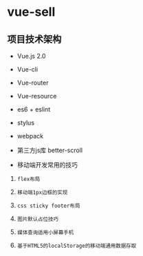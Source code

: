 # vue-sell

## 项目技术架构

* Vue.js 2.0

* Vue-cli

* Vue-router

* Vue-resource

* es6 + eslint

* stylus

* webpack

* 第三方js库 better-scroll

* 移动端开发常用的技巧  

 1.  `flex布局`  
 
 2.  `移动端1px边框的实现`  
 
 3.  `css sticky footer布局`  
 
 4.  `图片默认占位技巧` 
 
 5.  `媒体查询适用小屏幕手机`
 
 6.  `基于HTML5的localStorage的移动端通用数据存取`
